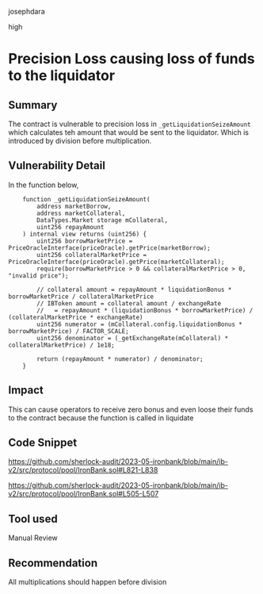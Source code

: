 josephdara

high

# Precision Loss causing loss of funds to the liquidator

## Summary
The contract is vulnerable to precision loss in ```_getLiquidationSeizeAmount``` which calculates teh amount that would be sent to the liquidator.
Which is introduced by division before multiplication.  

## Vulnerability Detail
In the function below,
```solidity
    function _getLiquidationSeizeAmount(
        address marketBorrow,
        address marketCollateral,
        DataTypes.Market storage mCollateral,
        uint256 repayAmount
    ) internal view returns (uint256) {
        uint256 borrowMarketPrice = PriceOracleInterface(priceOracle).getPrice(marketBorrow);
        uint256 collateralMarketPrice = PriceOracleInterface(priceOracle).getPrice(marketCollateral);
        require(borrowMarketPrice > 0 && collateralMarketPrice > 0, "invalid price");

        // collateral amount = repayAmount * liquidationBonus * borrowMarketPrice / collateralMarketPrice
        // IBToken amount = collateral amount / exchangeRate
        //   = repayAmount * (liquidationBonus * borrowMarketPrice) / (collateralMarketPrice * exchangeRate)
        uint256 numerator = (mCollateral.config.liquidationBonus * borrowMarketPrice) / FACTOR_SCALE;
        uint256 denominator = (_getExchangeRate(mCollateral) * collateralMarketPrice) / 1e18;

        return (repayAmount * numerator) / denominator;
    }
```

## Impact
This can cause operators to receive zero bonus and even loose their funds to the contract because the function is called in liquidate
## Code Snippet
https://github.com/sherlock-audit/2023-05-ironbank/blob/main/ib-v2/src/protocol/pool/IronBank.sol#L821-L838

https://github.com/sherlock-audit/2023-05-ironbank/blob/main/ib-v2/src/protocol/pool/IronBank.sol#L505-L507
## Tool used

Manual Review

## Recommendation
All multiplications should happen before division